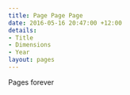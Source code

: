 ```yaml
---
title: Page Page Page
date: 2016-05-16 20:47:00 +12:00
details:
- Title
- Dimensions
- Year
layout: pages
---
```


Pages forever